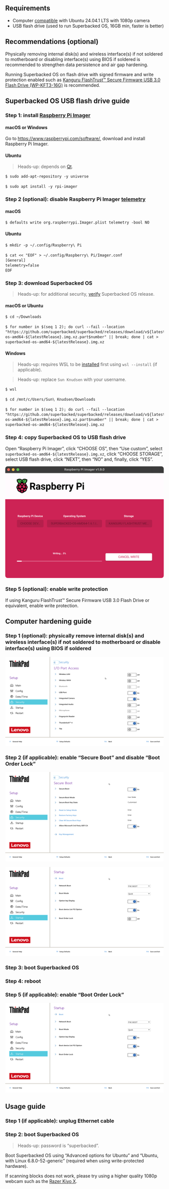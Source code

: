 <!--
Title: How to run Superbacked OS on Intel computer
Description: Learn how to run Superbacked OS on Intel computer.
Publication date: 2025-01-11T09:58:30.556Z
Pinned: 1
-->

## Requirements

- Computer [compatible](https://ubuntu.com/download/desktop) with Ubuntu 24.04.1 LTS with 1080p camera
- USB flash drive (used to run Superbacked OS, 16GB min, faster is better)

## Recommendations (optional)

Physically removing internal disk(s) and wireless interface(s) if not soldered to motherboard or disabling interface(s) using BIOS if soldered is recommended to strengthen data persistence and air gap hardening.

Running Superbacked OS on flash drive with signed firmware and write protection enabled such as [Kanguru FlashTrust™ Secure Firmware USB 3.0 Flash Drive (WP-KFT3-16G)](https://www.kanguru.com/products/kanguru-flashtrust-secure-firmware-usb-3-0-flash-drive) is recommended.

## Superbacked OS USB flash drive guide

### Step 1: install [Raspberry Pi Imager](https://www.raspberrypi.com/software/)

#### macOS or Windows

Go to https://www.raspberrypi.com/software/, download and install Raspberry Pi Imager.

#### Ubuntu

> Heads-up: depends on [Qt](https://www.qt.io/).

```shell-session
$ sudo add-apt-repository -y universe

$ sudo apt install -y rpi-imager
```

### Step 2 (optional): disable Raspberry Pi Imager [telemetry](https://github.com/raspberrypi/rpi-imager#telemetry)

#### macOS

```shell-session
$ defaults write org.raspberrypi.Imager.plist telemetry -bool NO
```

#### Ubuntu

```shell-session
$ mkdir -p ~/.config/Raspberry\ Pi

$ cat << "EOF" > ~/.config/Raspberry\ Pi/Imager.conf
[General]
telemetry=false
EOF
```

### Step 3: download Superbacked OS

> Heads-up: for additional security, [verify](https://github.com/superbacked/superbacked?tab=readme-ov-file#how-to-verify-integrity-of-release) Superbacked OS release.

#### macOS or Ubuntu

```shell-session
$ cd ~/Downloads

$ for number in $(seq 1 2); do curl --fail --location "https://github.com/superbacked/superbacked/releases/download/v${latestRelease}/superbacked-os-amd64-${latestRelease}.img.xz.part$number" || break; done | cat > superbacked-os-amd64-${latestRelease}.img.xz
```

#### Windows

> Heads-up: requires WSL to be [installed](https://learn.microsoft.com/en-us/windows/wsl/install) first using `wsl --install` (if applicable).

> Heads-up: replace `Sun Knudsen` with your username.

```shell-session
$ wsl

$ cd /mnt/c/Users/Sun\ Knudsen/Downloads

$ for number in $(seq 1 2); do curl --fail --location "https://github.com/superbacked/superbacked/releases/download/v${latestRelease}/superbacked-os-amd64-${latestRelease}.img.xz.part$number" || break; done | cat > superbacked-os-amd64-${latestRelease}.img.xz
```

### Step 4: copy Superbacked OS to USB flash drive

Open “Raspberry Pi Imager”, click “CHOOSE OS”, then “Use custom”, select `superbacked-os-amd64-${latestRelease}.img.xz`, click “CHOOSE STORAGE”, select USB flash drive, click “NEXT”, then “NO” and, finally, click “YES”.

![Raspberry Pi Imager, release semver may differ](./assets/rpi-imager.png)

### Step 5 (optional): enable write protection

If using Kanguru FlashTrust™ Secure Firmware USB 3.0 Flash Drive or equivalent, enable write protection.

## Computer hardening guide

### Step 1 (optional): physically remove internal disk(s) and wireless interface(s) if not soldered to motherboard or disable interface(s) using BIOS if soldered

![I/O Port Access, BIOS menu may differ](./assets/turn-off-i-o-port-access.jpg)

### Step 2 (if applicable): enable “Secure Boot” and disable “Boot Order Lock”

![Secure Boot, BIOS menu may differ](./assets/enable-secure-boot.jpg)

![Boot Order Lock, BIOS menu may differ](./assets/disable-boot-order-lock.jpg)

### Step 3: boot Superbacked OS

### Step 4: reboot

### Step 5 (if applicable): enable “Boot Order Lock”

![Boot Order Lock, BIOS menu may differ](./assets/enable-boot-order-lock.jpg)

## Usage guide

### Step 1 (if applicable): unplug Ethernet cable

### Step 2: boot Superbacked OS

> Heads-up: password is “superbacked”.

Boot Superbacked OS using “Advanced options for Ubuntu” and “Ubuntu, with Linux 6.8.0-52-generic” (required when using write-protected hardware).

If scanning blocks does not work, please try using a higher quality 1080p webcam such as the [Razer Kiyo X](https://www.razer.com/streaming-cameras/razer-kiyo-x).
